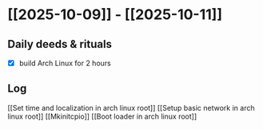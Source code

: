 # [[2025-10-09]] -  [[2025-10-11]]

## Daily deeds & rituals


- [x] build Arch Linux for 2 hours

## Log
[[Set time and localization in arch linux root]]
[[Setup basic network in arch linux root]]
[[Mkinitcpio]]
[[Boot loader in arch linux root]]



